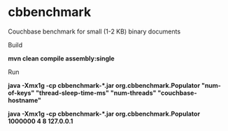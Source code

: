 # cbbenchmark

Couchbase benchmark for small (1-2 KB) binary documents

Build 

 **mvn clean compile assembly:single**

Run

 **java -Xmx1g -cp cbbenchmark-*.jar org.cbbenchmark.Populator "num-of-keys" "thread-sleep-time-ms" "num-threads" "couchbase-hostname"**
 
 **java -Xmx1g -cp cbbenchmark-*.jar org.cbbenchmark.Populator 1000000 4 8 127.0.0.1**

